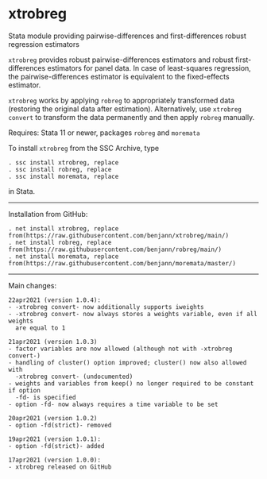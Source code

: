 # xtrobreg
Stata module providing pairwise-differences and first-differences robust regression estimators

`xtrobreg` provides robust pairwise-differences estimators and robust
first-differences estimators for panel data. In case of least-squares
regression, the pairwise-differences estimator is equivalent to the
fixed-effects estimator.

`xtrobreg` works by applying `robreg` to appropriately transformed
data (restoring the original data after estimation). Alternatively,
use `xtrobreg convert` to transform the data permanently and then apply
`robreg` manually.

Requires: Stata 11 or newer, packages `robreg` and `moremata`

To install `xtrobreg` from the SSC Archive, type

    . ssc install xtrobreg, replace
    . ssc install robreg, replace
    . ssc install moremata, replace

in Stata.

---

Installation from GitHub:

    . net install xtrobreg, replace from(https://raw.githubusercontent.com/benjann/xtrobreg/main/)
    . net install robreg, replace from(https://raw.githubusercontent.com/benjann/robreg/main/)
    . net install moremata, replace from(https://raw.githubusercontent.com/benjann/moremata/master/)

---

Main changes:

    22apr2021 (version 1.0.4):
    - -xtrobreg convert- now additionally supports iweights
    - -xtrobreg convert- now always stores a weights variable, even if all weights
      are equal to 1
    
    21apr2021 (version 1.0.3)
    - factor variables are now allowed (although not with -xtrobreg convert-)
    - handling of cluster() option improved; cluster() now also allowed with
      -xtrobreg convert- (undocumented)
    - weights and variables from keep() no longer required to be constant if option
      -fd- is specified
    - option -fd- now always requires a time variable to be set
    
    20apr2021 (version 1.0.2)
    - option -fd(strict)- removed
    
    19apr2021 (version 1.0.1):
    - option -fd(strict)- added
    
    17apr2021 (version 1.0.0):
    - xtrobreg released on GitHub
